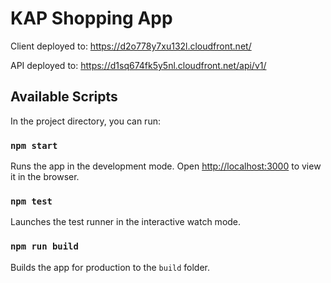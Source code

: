 # KAP Shopping App

Client deployed to: https://d2o778y7xu132l.cloudfront.net/

API deployed to: https://d1sq674fk5y5nl.cloudfront.net/api/v1/

## Available Scripts

In the project directory, you can run:

### `npm start`

Runs the app in the development mode.
Open [http://localhost:3000](http://localhost:3000) to view it in the browser.

### `npm test`

Launches the test runner in the interactive watch mode.

### `npm run build`

Builds the app for production to the `build` folder.
